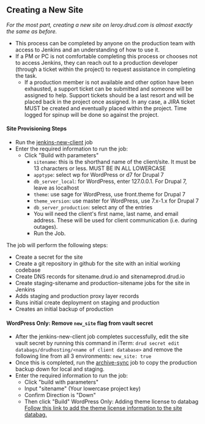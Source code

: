 ## Creating a New Site
_For the most part, creating a new site on leroy.drud.com is almost exactly the same as before._

- This process can be completed by anyone on the production team with access to Jenkins and an understanding of how to use it.
- If a PM or PC is not comfortable completing this process or chooses not to access Jenkins, they can reach out to a production developer (through a ticket within the project) to request assistance in completing the task.
  - If a production member is not available and other option have been exhausted, a support ticket can be submitted and someone will be assigned to help. Support tickets should be a last resort and will be placed back in the project once assigned. In any case, a JIRA ticket MUST be created and eventually placed within the project. Time logged for spinup will be done so against the project.

#### Site Provisioning Steps
- Run the [jenkins-new-client](https://leroy.drud.com/job/jenkins-new-client) job
- Enter the required information to run the job:
  - Click "Build with parameters"
      - `sitename`: this is the shorthand name of the client/site. It must be 13 characters or less. MUST BE IN ALL LOWERCASE
      - `apptype`: select wp for WordPress or d7 for Drupal 7
      - `db_server_local`: for WordPress, enter 127.0.0.1. For Drupal 7, leave as localhost
      - `theme`: use sage for WordPress, use front.theme for Drupal 7
      - `theme_version`: use master for WordPress, use 7.x-1.x for Drupal 7
      - `db_server_production`: select any of the entries
      - You will need the client's first name, last name, and email address. These will be used for client communication (i.e. during outages).
      - Run the Job.

The job will perform the following steps:
- Create a secret for the site
- Create a git repository in github for the site with an initial working codebase
- Create DNS records for sitename.drud.io and sitenameprod.drud.io
- Create staging-sitename and production-sitename jobs for the site in Jenkins
- Adds staging and production proxy layer records
- Runs initial create deployment on staging and production
- Creates an initial backup of production

#### WordPress Only: Remove `new_site` flag from vault secret
- After the jenkins-new-client job completes successfully, edit the site vault secret by running this command in iTerm: `drud secret edit databags/drudhosting/<name of client database>` and remove the following line from all 3 environments: `new_site: true`
- Once this is completed, run the [archive-sync](https://leroy.drud.com/job/archive-sync) job to copy the production backup down for local and staging.
- Enter the required information to run the job:
  - Click "build with parameters"
  - Input "sitename" (Your lowercase project key)
  - Confirm Direction is "Down"
  - Then click "Build"
WordPress Only: Adding theme license to databag
[Follow this link to add the theme license information to the site databag.](adding_theme_license_info.md)

